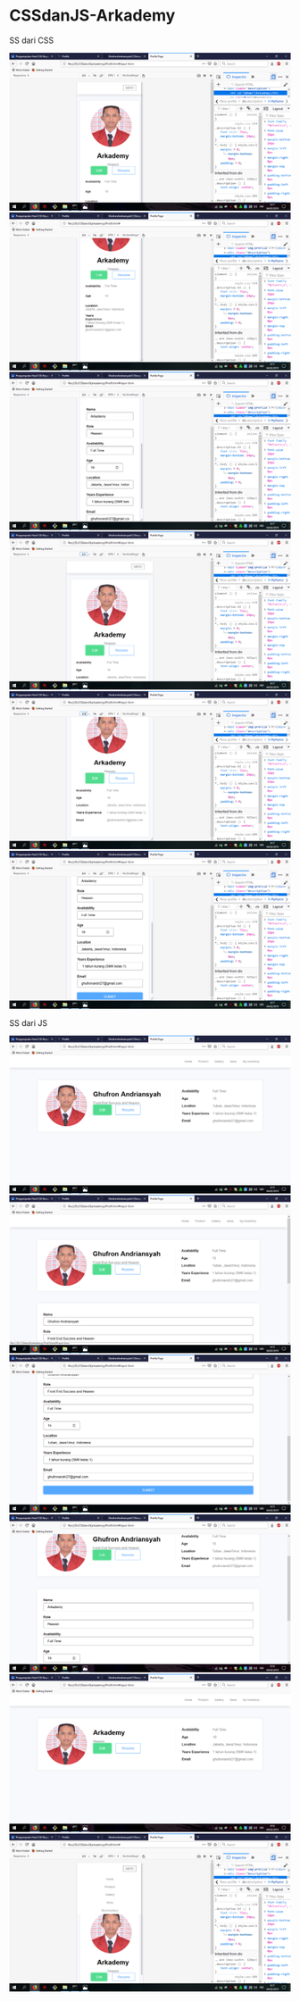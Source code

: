 # CSSdanJS-Arkademy
SS dari CSS

![alt text](https://github.com/GhufronAndriansyah/CSSdanJS-Arkademy/blob/master/CSS(SS1).png)
![alt text](https://github.com/GhufronAndriansyah/CSSdanJS-Arkademy/blob/master/CSS(SS2).png)
![alt text](https://github.com/GhufronAndriansyah/CSSdanJS-Arkademy/blob/master/CSS(SS3).png)
![alt text](https://github.com/GhufronAndriansyah/CSSdanJS-Arkademy/blob/master/CSS(SS4).png)
![alt text](https://github.com/GhufronAndriansyah/CSSdanJS-Arkademy/blob/master/CSS(SS5).png)
![alt text](https://github.com/GhufronAndriansyah/CSSdanJS-Arkademy/blob/master/CSS(SS6).png)

SS dari JS

![alt text](https://github.com/GhufronAndriansyah/CSSdanJS-Arkademy/blob/master/JS(SS1).png)
![alt text](https://github.com/GhufronAndriansyah/CSSdanJS-Arkademy/blob/master/JS(SS2).png)
![alt text](https://github.com/GhufronAndriansyah/CSSdanJS-Arkademy/blob/master/JS(SS3).png)
![alt text](https://github.com/GhufronAndriansyah/CSSdanJS-Arkademy/blob/master/JS(SS4).png)
![alt text](https://github.com/GhufronAndriansyah/CSSdanJS-Arkademy/blob/master/JS(SS5).png)
![alt text](https://github.com/GhufronAndriansyah/CSSdanJS-Arkademy/blob/master/JS(SS6).png)
